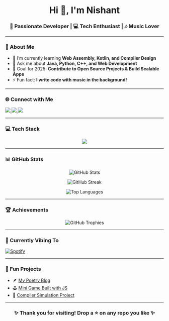 <!-- Profile Header -->
<h1 align="center">Hi 👋, I'm Nishant</h1>
<h3 align="center">🚀 Passionate Developer | 💻 Tech Enthusiast | 🎶 Music Lover</h3>

---

### 🌟 About Me

- 🌱 I’m currently learning **Web Assembly, Kotlin, and Compiler Design**
- 💬 Ask me about **Java, Python, C++, and Web Development**
- 🎯 Goal for 2025: **Contribute to Open Source Projects & Build Scalable Apps**
- ⚡ Fun fact: **I write code with music in the background!**

---

### 🌐 Connect with Me

<p align="left">
  <a href="https://github.com/nishant5806" target="_blank">
    <img src="https://img.shields.io/badge/GitHub-181717?style=for-the-badge&logo=github&logoColor=white" />
  </a>
  <a href="https://www.linkedin.com/in/nishant5806" target="_blank">
    <img src="https://img.shields.io/badge/LinkedIn-0077b5?style=for-the-badge&logo=linkedin&logoColor=white" />
  </a>
  <a href="mailto:codobaby@outlook.com">
    <img src="https://img.shields.io/badge/Email-D14836?style=for-the-badge&logo=gmail&logoColor=white" />
  </a>
</p>

---

### 💻 Tech Stack

<p align="center">
  <img src="https://skillicons.dev/icons?i=html,css,js,react,python,java,cpp,php,kotlin,git,github,linux,vscode" />
</p>

---

### 📊 GitHub Stats

<p align="center">
  <img src="https://github-readme-stats.vercel.app/api?username=your-username&show_icons=true&theme=tokyonight" alt="GitHub Stats" />
</p>

<p align="center">
  <img src="https://github-readme-streak-stats.herokuapp.com/?user=your-username&theme=tokyonight" alt="GitHub Streak" />
</p>

<p align="center">
  <img src="https://github-readme-stats.vercel.app/api/top-langs/?username=your-username&layout=compact&theme=tokyonight" alt="Top Languages" />
</p>

---

### 🏆 Achievements

<p align="center">
  <img src="https://github-profile-trophy.vercel.app/?username=your-username&theme=onedark&no-frame=true&row=1&column=6" alt="GitHub Trophies" />
</p>

---

### 🎵 Currently Vibing To

[![Spotify](https://novatorem-yourusername.vercel.app/api/spotify)](https://open.spotify.com/user/your-spotify-id)

---

### 🧠 Fun Projects

- 🪶 [My Poetry Blog](#)
- 🕹️ [Mini Game Built with JS](#)
- 🧩 [Compiler Simulation Project](#)

---

<h3 align="center">✨ Thank you for visiting! Drop a ⭐ on any repo you like ✨</h3>

